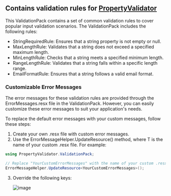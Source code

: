 ## Contains validation rules for [PropertyValidator](https://github.com/mr5z/PropertyValidator)
This ValidationPack contains a set of common validation rules to cover popular input validation scenarios. The ValidationPack includes the following rules:
- StringRequiredRule: Ensures that a string property is not empty or null.
- MaxLengthRule: Validates that a string does not exceed a specified maximum length.
- MinLengthRule: Checks that a string meets a specified minimum length.
- RangeLengthRule: Validates that a string falls within a specific length range.
- EmailFormatRule: Ensures that a string follows a valid email format.

### Customizable Error Messages
The error messages for these validation rules are provided through the ErrorMessages.resx file in the ValidationPack. However, you can easily customize these error messages to suit your application's needs.

To replace the default error messages with your custom messages, follow these steps:
1. Create your own .resx file with custom error messages.
2. Use the ErrorMessageHelper.UpdateResource<T>() method, where T is the name of your custom .resx file. For example:
```csharp
using PropertyValidator.ValidationPack;

// Replace "YourCustomErrorMessages" with the name of your custom .resx file
ErrorMessageHelper.UpdateResource<YourCustomErrorMessages>();
```
3. Override the following keys:

   ![image](https://github.com/mr5z/PropertyValidator/assets/6318395/8fc0f0c8-02eb-460e-9acc-f63eb4de7653)
